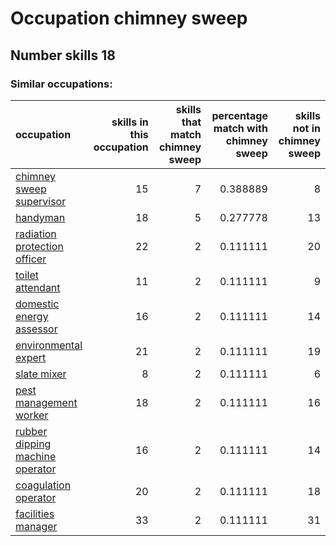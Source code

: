 # Occupation chimney sweep
## Number skills 18
### Similar occupations:
| occupation                                                            |   skills in this occupation |   skills that match chimney sweep |   percentage match with chimney sweep |   skills not in chimney sweep |
|:----------------------------------------------------------------------|----------------------------:|----------------------------------:|--------------------------------------:|------------------------------:|
| [chimney sweep supervisor](chimney_sweep_supervisor.md)               |                          15 |                                 7 |                              0.388889 |                             8 |
| [handyman](handyman.md)                                               |                          18 |                                 5 |                              0.277778 |                            13 |
| [radiation protection officer](radiation_protection_officer.md)       |                          22 |                                 2 |                              0.111111 |                            20 |
| [toilet attendant](toilet_attendant.md)                               |                          11 |                                 2 |                              0.111111 |                             9 |
| [domestic energy assessor](domestic_energy_assessor.md)               |                          16 |                                 2 |                              0.111111 |                            14 |
| [environmental expert](environmental_expert.md)                       |                          21 |                                 2 |                              0.111111 |                            19 |
| [slate mixer](slate_mixer.md)                                         |                           8 |                                 2 |                              0.111111 |                             6 |
| [pest management worker](pest_management_worker.md)                   |                          18 |                                 2 |                              0.111111 |                            16 |
| [rubber dipping machine operator](rubber_dipping_machine_operator.md) |                          16 |                                 2 |                              0.111111 |                            14 |
| [coagulation operator](coagulation_operator.md)                       |                          20 |                                 2 |                              0.111111 |                            18 |
| [facilities manager](facilities_manager.md)                           |                          33 |                                 2 |                              0.111111 |                            31 |
